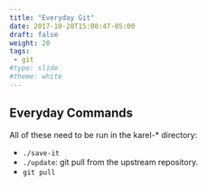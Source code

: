 ```yaml
---
title: "Everyday Git"
date: 2017-10-20T15:08:47-05:00
draft: false
weight: 20
tags: 
 - git
#type: slide
#theme: white
---
```


## Everyday Commands

All of these need to be run in the karel-* directory:

* `./save-it`
* `./update`: git pull from the upstream repository. 
* `git pull`


